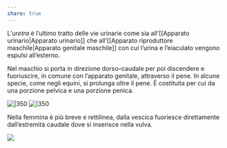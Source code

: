 ```yaml
---
share: true
---
```

L’*uretra* è l’ultimo tratto delle vie urinarie come sia all’[[Apparato urinario|Apparato urinario]] che all’[[Apparato riproduttore maschile|Apparato genitale maschile]] con cui l’urina e l’eiaculato vengono espulsi all’esterno.

Nel maschio si porta in direzione dorso–caudale per poi discendere e fuoriuscire, in comune con l’apparato genitale, attraverso il pene.
In alcune specie, come negli equini, si prolunga oltre il pene.
È costituita per cui da una porzione pelvica e una porzione penica.

![|350](bca775bf76fa68f6c9e08f495655996d_MD5%201.png)
![|350](3a8eccd3f39a62962f3d00ee0cf394b3_MD5%201.png)

Nella femmina è più breve e rettilinea, dalla vescica fuoriesce direttamente dall’estremità caudale dove si inserisce nella vulva.

![](bcc594bba41eeef79e96f98ce0528a5c_MD5%201.png)